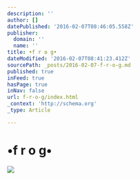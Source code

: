 ```yaml
---
description: ''
author: []
datePublished: '2016-02-07T08:46:05.558Z'
publisher:
  domain: ''
  name: ''
title: •f r o g•
dateModified: '2016-02-07T08:41:23.412Z'
sourcePath: _posts/2016-02-07-f-r-o-g.md
published: true
inFeed: true
hasPage: true
inNav: false
url: f-r-o-g/index.html
_context: 'http://schema.org'
_type: Article

---
```

# •f r o g•
![](https://the-grid-user-content.s3-us-west-2.amazonaws.com/bfec24e3-57a5-43a1-8be6-545e5be8bfbd.png)